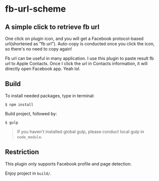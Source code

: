 # fb-url-scheme
## A simple click to retrieve fb url
One click on plugin icon, and you will get a Facebook protocol-based url(shortened as "fb url"). Auto-copy is conducted once you click the icon, so there's no need to copy again!

Fb url can be useful in many application. I use this plugin to paste result fb url to Apple Contacts. Once I click the url in Contacts information, it will directly open Facebook app. Yeah lol.

## Build
To install needed packages, type in terminal:

```
$ npm install
```
Build project, followed by:

```
$ gulp
```
> If you haven't installed global gulp, please conduct local gulp in `node_module`.


## Restriction
This plugin only supports Facebook profile and page detection.


Enjoy project in `build/`.
